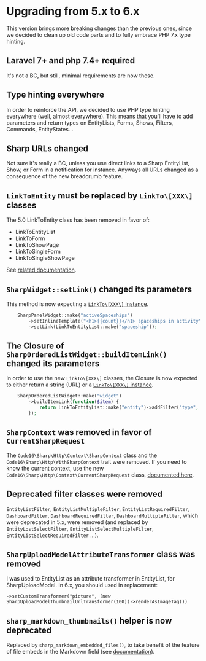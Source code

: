 # Upgrading from 5.x to 6.x

This version brings more breaking changes than the previous ones, since we decided to clean up old code parts and to fully embrace PHP 7.x type hinting.

## Laravel 7+ and php 7.4+ required

It's not a BC, but still, minimal requirements are now these.

## Type hinting everywhere

In order to reinforce the API, we decided to use PHP type hinting everywhere (well, almost everywhere). This means that you'll have to add parameters and return types on EntityLists, Forms, Shows, Filters, Commands, EntityStates...

## Sharp URLs changed

Not sure it's really a BC, unless you use direct links to a Sharp EntityList, Show, or Form in a notification for instance. Anyways all URLs changed as a consequence of the new breadcrumb feature.

## `LinkToEntity` must be replaced by `LinkTo\[XXX\]` classes

The 5.0 LinkToEntity class has been removed in favor of:
- LinkToEntityList
- LinkToForm
- LinkToShowPage
- LinkToSingleForm
- LinkToSingleShowPage

See [related documentation](../link-to.md).

## `SharpWidget::setLink()` changed its parameters

This method is now expecting a [`LinkTo\[XXX\]` instance](../link-to.md).

```php
    SharpPanelWidget::make("activeSpaceships")
        ->setInlineTemplate("<h1>{{count}}</h1> spaceships in activity")
        ->setLink(LinkToEntityList::make("spaceship"));
```

## The Closure of `SharpOrderedListWidget::buildItemLink()` changed its parameters

In order to use the new `LinkTo\[XXX\]` classes, the Closure is now expected to either return a string (URL) or a [`LinkTo\[XXX\]` instance](../link-to.md).

```php
    SharpOrderedListWidget::make("widget")
        ->buildItemLink(function($item) {
            return LinkToEntityList::make("entity")->addFilter("type", $item['id']); 
        });
```

## `SharpContext` was removed in favor of `CurrentSharpRequest`

The `Code16\Sharp\Http\Context\SharpContext` class and the `Code16\Sharp\Http\WithSharpContext` trait were removed. If you need to know the current context, use the new `Code16\Sharp\Http\Context\CurrentSharpRequest` class, [documented here](../context.md).

## Deprecated filter classes were removed

`EntityListFilter`, `EntityListMultipleFilter`, `EntityListRequiredFilter`, `DashboardFilter`, `DashboardRequiredFilter`, `DashboardMultipleFilter`, which were deprecated in 5.x, were removed (and replaced by `EntityLostSelectFilter`, `EntityListSelectMultipleFilter`, `EntityListSelectRequiredFilter` ...).

## `SharpUploadModelAttributeTransformer` class was removed

I was used to EntityList as an attribute transformer in EntityList, for SharpUploadModel. In 6.x, you should used in replacement:

`->setCustomTransformer("picture", (new SharpUploadModelThumbnailUrlTransformer(100))->renderAsImageTag())`

## `sharp_markdown_thumbnails()` helper is now deprecated

Replaced by `sharp_markdown_embedded_files()`, to take benefit of the feature of file embeds in the Markdown field (see [documentation](../form-fields/markdown.md)).